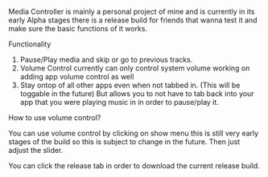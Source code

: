 Media Controller is mainly a personal project of mine and is currently in its early Alpha stages there is a release build for friends that wanna test it and make sure the basic functions of it works. 

Functionality 
1. Pause/Play media and skip or go to previous tracks. 
2. Volume Control currently can only control system volume working on adding app volume control as well
3. Stay ontop of all other apps even when not tabbed in. (This will be toggable in the future) But allows you to not have to tab back into your app that you were playing music in in order to pause/play it. 

How to use volume control? 

You can use volume control by clicking on show menu this is still very early stages of the build so this is subject to change in the future. 
Then just adjust the slider. 

You can click the release tab in order to download the current release build. 

